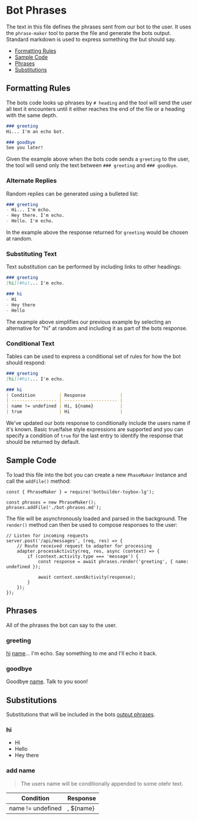# Bot Phrases
The text in this file defines the phrases sent from our bot to the user. It uses the `phrase-maker` tool to parse the file and generate the bots output.  Standard markdown is used to express something the but should say. 

- [Formatting Rules](#formatting-rules)
- [Sample Code](#sample-code)
- [Phrases](#phrases)
- [Substitutions](#substitutions)

## Formatting Rules
The bots code looks up phrases by `# heading` and the tool will send the user all text it encounters until it either reaches the end of the file or a heading with the same depth.

```markdown
### greeting
Hi... I'm an echo bot.

### goodbye
See you later!
```

Given the example above when the bots code sends a `greeting` to the user, the tool will send only the text between `### greeting` and `### goodbye`.

### Alternate Replies
Random replies can be generated using a bulleted list:

```markdown
### greeting
- Hi... I'm echo.
- Hey there. I'm echo.
- Hello. I'm echo.
```

In the example above the response returned for `greeting` would be chosen at random.

### Substituting Text
Text substitution can be performed by including links to other headings:

```markdown
### greeting
[hi](#hi)... I'm echo.

### hi
- Hi
- Hey there
- Hello
```

The example above simplifies our previous example by selecting an alternative for "hi" at random and including it as part of the bots response.

### Conditional Text
Tables can be used to express a conditional set of rules for how the bot should respond:

```markdown
### greeting
[hi](#hi)... I'm echo.

### hi
| Condition         | Response             |
| ----------------- | -------------------- |
| name != undefined | Hi, ${name}          |
| true              | Hi                   |
```

We've updated our bots response to conditionally include the users name if it's known.  Basic true/false style expressions are supported and you can specify a condition of `true` for the last entry to identify the response that should be returned by default.

## Sample Code
To load this file into the bot you can create a new `PhaseMaker` instance and call the `addFile()` method:

```JS
const { PhraseMaker } = require('botbuilder-toybox-lg');

const phrases = new PhraseMaker();
phrases.addFile('./bot-phrases.md');
```

The file will be asynchronously loaded and parsed in the background. The `render()` method can then be used to compose responses to the user:

```JS
// Listen for incoming requests 
server.post('/api/messages', (req, res) => {
    // Route received request to adapter for processing
    adapter.processActivity(req, res, async (context) => {
        if (context.activity.type === 'message') {
            const response = await phrases.render('greeting', { name: undefined });
            
            await context.sendActivity(response);
        }
    });
});
```

## Phrases
All of the phrases the bot can say to the user.

### greeting
[hi](#hi) [name](#add-name)... I'm echo. Say something to me and I'll echo it back.

### goodbye
Goodbye [name](#add-name). Talk to you soon!

## Substitutions
Substitutions that will be included in the bots [output phrases](#phrases).

### hi
- Hi
- Hello
- Hey there

### add name
> The users name will be conditionally appended to some otehr text.
 
| Condition         | Response             |
| ----------------- | -------------------- |
| name != undefined | , ${name}            |
